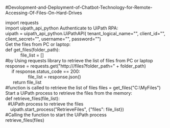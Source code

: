 #Devolopment-and-Deployment-of-Chatbot-Technology-for-Remote-Accessing-Of-Files-On-Hard-Drives
<!DOCTYPE html>
<html>

<head>
 <meta name="viewport" content="width=device-width, initial-scale=1" />
</head>

<body>
 import requests<br>
import uipath_api_python
Authenticate to UiPath RPA:<br>
uipath = uipath_api_python.UiPathAPI(
    tenant_logical_name="<TENANT_LOGICAL_NAME>",
    client_id="<CLIENT_ID>",
    client_secret="<CLIENT_SECRET>",
    username="<USERNAME>",
    password="<PASSWORD>")<br>
Get the files from PC or laptop:<br>
def get_files(folder_path):<br>
 &nbsp;&nbsp;&nbsp; &nbsp;&nbsp;&nbsp; 
 &nbsp; &nbsp;   file_list = []<br>
    #by Using requests library to retrieve the list of files from PC or laptop<br>
    response = requests.get("http://<PC_OR_LAPTOP_IP>/files?folder_path=" + folder_path)<br>
   &nbsp; &nbsp; &nbsp;if response.status_code == 200:<br>
    &nbsp;&nbsp;&nbsp;&nbsp; &nbsp;  &nbsp; 
   &nbsp;  &nbsp;   &nbsp; &nbsp;&nbsp;&nbsp;file_list = response.json()<br>
   &nbsp;&nbsp;&nbsp;&nbsp;&nbsp; return file_list<br>
#function is called to retrieve the list of files
files = get_files("C:\MyFiles")<br>
Start a UiPath process to retrieve the files from the memory:<br>
def retrieve_files(file_list):<br>
&nbsp;    #UiPath process to retrieve the files<br>
&nbsp;&nbsp;&nbsp;&nbsp;uipath.start_process("RetrieveFiles", {"files": file_list})<br>
#Calling the function to start the UiPath process<br>
retrieve_files(files)<br>
</body>

</html>
